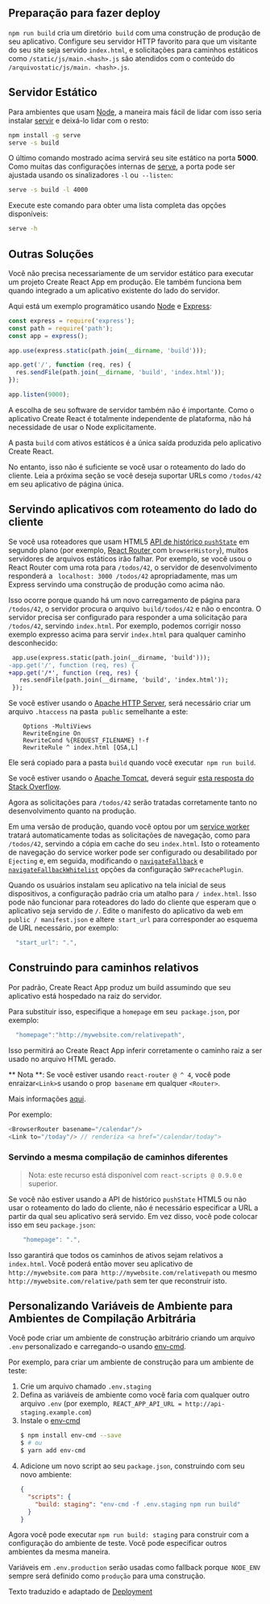 ## Preparação para fazer deploy

`npm run build` cria um diretório` build` com uma construção de produção de seu aplicativo. Configure seu servidor HTTP favorito para que um visitante do seu site seja servido `index.html`, e solicitações para caminhos estáticos como `/static/js/main.<hash>.js` são atendidos com o conteúdo do `/arquivostatic/js/main. <hash>.js`.

## Servidor Estático

Para ambientes que usam [Node](https://nodejs.org/), a maneira mais fácil de lidar com isso seria instalar [servir](https://github.com/zeit/serve) e deixá-lo lidar com o resto:

```sh
npm install -g serve
serve -s build
```

O último comando mostrado acima servirá seu site estático na porta **5000**. Como muitas das configurações internas de [serve](https://github.com/zeit/serve), a porta pode ser ajustada usando os sinalizadores `-l` ou` --listen`:

```sh
serve -s build -l 4000
```

Execute este comando para obter uma lista completa das opções disponíveis:

```sh
serve -h
```

## Outras Soluções

Você não precisa necessariamente de um servidor estático para executar um projeto Create React App em produção. Ele também funciona bem quando integrado a um aplicativo existente do lado do servidor.

Aqui está um exemplo programático usando [Node](https://nodejs.org/) e [Express](https://expressjs.com/):

```javascript
const express = require('express');
const path = require('path');
const app = express();

app.use(express.static(path.join(__dirname, 'build')));

app.get('/', function (req, res) {
  res.sendFile(path.join(__dirname, 'build', 'index.html'));
});

app.listen(9000);
```

A escolha de seu software de servidor também não é importante. Como o aplicativo Create React é totalmente independente de plataforma, não há necessidade de usar o Node explicitamente.

A pasta `build` com ativos estáticos é a única saída produzida pelo aplicativo Create React.

No entanto, isso não é suficiente se você usar o roteamento do lado do cliente. Leia a próxima seção se você deseja suportar URLs como `/todos/42` em seu aplicativo de página única.

## Servindo aplicativos com roteamento do lado do cliente

Se você usa roteadores que usam HTML5 [API de histórico `pushState`](https://developer.mozilla.org/en-US/docs/Web/API/History_API#Adding_and_modifying_history_entries) em segundo plano (por exemplo, [React Router ](https://github.com/ReactTraining/react-router) com `browserHistory`), muitos servidores de arquivos estáticos irão falhar. Por exemplo, se você usou o React Router com uma rota para `/todos/42`, o servidor de desenvolvimento responderá a ` localhost: 3000 /todos/42` apropriadamente, mas um Express servindo uma construção de produção como acima não.

Isso ocorre porque quando há um novo carregamento de página para `/todos/42`, o servidor procura o arquivo` build/todos/42` e não o encontra. O servidor precisa ser configurado para responder a uma solicitação para `/todos/42`, servindo `index.html`. Por exemplo, podemos corrigir nosso exemplo expresso acima para servir `index.html` para qualquer caminho desconhecido:

```diff
 app.use(express.static(path.join(__dirname, 'build')));
-app.get('/', function (req, res) {
+app.get('/*', function (req, res) {
   res.sendFile(path.join(__dirname, 'build', 'index.html'));
 });
```

Se você estiver usando o [Apache HTTP Server](https://httpd.apache.org/), será necessário criar um arquivo `.htaccess` na pasta` public` semelhante a este:

```
    Options -MultiViews
    RewriteEngine On
    RewriteCond %{REQUEST_FILENAME} !-f
    RewriteRule ^ index.html [QSA,L]
```

Ele será copiado para a pasta `build` quando você executar` npm run build`.

Se você estiver usando o [Apache Tomcat](https://tomcat.apache.org/), deverá seguir [esta resposta do Stack Overflow](https://stackoverflow.com/a/41249464/4878474).

Agora as solicitações para `/todos/42` serão tratadas corretamente tanto no desenvolvimento quanto na produção.

Em uma versão de produção, quando você optou por um [service worker](https://developers.google.com/web/fundamentals/primers/service-workers/) tratará automaticamente todas as solicitações de navegação, como para
`/todos/42`, servindo a cópia em cache do seu `index.html`. Isto
o roteamento de navegação do service worker pode ser configurado ou desabilitado por
`Ejecting` e, em seguida, modificando o
[`navigateFallback`](https://github.com/GoogleChrome/sw-precache#navigatefallback-string)
e [`navigateFallbackWhitelist`](https://github.com/GoogleChrome/sw-precache#navigatefallbackwhitelist-arrayregexp) opções da configuração `SWPrecachePlugin`.

Quando os usuários instalam seu aplicativo na tela inicial de seus dispositivos, a configuração padrão cria um atalho para `/ index.html`. Isso pode não funcionar para roteadores do lado do cliente que esperam que o aplicativo seja servido de `/`. Edite o manifesto do aplicativo da web em `public / manifest.json` e altere` start_url` para corresponder ao esquema de URL necessário, por exemplo:

```js
  "start_url": ".",
```

## Construindo para caminhos relativos

Por padrão, Create React App produz um build assumindo que seu aplicativo está hospedado na raiz do servidor.

Para substituir isso, especifique a `homepage` em seu` package.json`, por exemplo:

```js
  "homepage":"http://mywebsite.com/relativepath",
```

Isso permitirá ao Create React App inferir corretamente o caminho raiz a ser usado no arquivo HTML gerado.

** Nota **: Se você estiver usando `react-router @ ^ 4`, você pode enraizar` <Link> `s usando o prop` basename` em qualquer `<Router>`.

Mais informações [aqui](https://reacttraining.com/react-router/web/api/BrowserRouter/basename-string).

Por exemplo:

```js
<BrowserRouter basename="/calendar"/>
<Link to="/today"/> // renderiza <a href="/calendar/today"> 
```

### Servindo a mesma compilação de caminhos diferentes

>Nota: este recurso está disponível com `react-scripts @ 0.9.0` e superior.

Se você não estiver usando a API de histórico `pushState` HTML5 ou não usar o roteamento do lado do cliente, não é necessário especificar a URL a partir da qual seu aplicativo será servido. Em vez disso, você pode colocar isso em seu `package.json`:

```js
    "homepage": ".",
```

Isso garantirá que todos os caminhos de ativos sejam relativos a `index.html`. Você poderá então mover seu aplicativo de `http://mywebsite.com` para` http://mywebsite.com/relativepath` ou mesmo `http://mywebsite.com/relative/path` sem ter que reconstruir isto.

## Personalizando Variáveis ​​de Ambiente para Ambientes de Compilação Arbitrária

Você pode criar um ambiente de construção arbitrário criando um arquivo `.env` personalizado e carregando-o usando [env-cmd](https://www.npmjs.com/package/env-cmd).

Por exemplo, para criar um ambiente de construção para um ambiente de teste:

1. Crie um arquivo chamado `.env.staging`
2. Defina as variáveis ​​de ambiente como você faria com qualquer outro arquivo `.env` (por exemplo,` REACT_APP_API_URL = http://api-staging.example.com`)
3. Instale o [env-cmd](https://www.npmjs.com/package/env-cmd)
   ```sh
   $ npm install env-cmd --save
   $ # ou
   $ yarn add env-cmd
   ```
4. Adicione um novo script ao seu `package.json`, construindo com seu novo ambiente:
   ```json
   {
     "scripts": {
       "build: staging": "env-cmd -f .env.staging npm run build"
     }
   }
   ```

Agora você pode executar `npm run build: staging` para construir com a configuração do ambiente de teste.
Você pode especificar outros ambientes da mesma maneira.

Variáveis ​​em `.env.production` serão usadas como fallback porque` NODE_ENV` sempre será definido como `produção` para uma construção.

Texto traduzido e adaptado de [Deployment](https://create-react-app.dev/docs/deployment/)